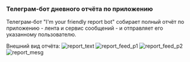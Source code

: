 ### Телеграм-бот дневного отчёта по приложению

Телеграм-бот "I'm your friendly report bot" собирает полный отчёт по приложению - лента и сервис сообщений - и отправляет его указанному пользователю.

Внешний вид отчёта:
![report_text](https://user-images.githubusercontent.com/94457858/192874875-f34093ce-937f-427b-b10b-2ffead237d7f.png)
![report_feed_p1](https://user-images.githubusercontent.com/94457858/192874907-e25fef66-417d-4ef5-8f62-2732d4ad3266.jpg)
![report_feed_p2](https://user-images.githubusercontent.com/94457858/192874938-a3870bcc-6fcc-4df5-8501-a63e3473ffce.jpg)
![report_mesg](https://user-images.githubusercontent.com/94457858/192874968-bdf1e8b1-9e6b-4ef6-96f1-cef429efb85c.jpg)
